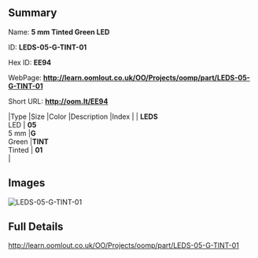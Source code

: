 

## Summary
 
Name: __5 mm Tinted Green LED__

ID: __LEDS-05-G-TINT-01__

Hex ID: __EE94__

WebPage: __http://learn.oomlout.co.uk/OO/Projects/oomp/part/LEDS-05-G-TINT-01__

Short URL: __http://oom.lt/EE94__


|Type   |Size   |Color   |Description   |Index   |
| __LEDS__ <br>LED  | __05__<br>5 mm   |__G__<br>Green    |__TINT__<br>Tinted    | __01__<br>  |


## Images
![LEDS-05-G-TINT-01](http://oomlout.com/oomp-gen/parts/LEDS-05-G-TINT-01/LEDS-05-G-TINT-01_420.jpg)

## Full Details

 http://learn.oomlout.co.uk/OO/Projects/oomp/part/LEDS-05-G-TINT-01

